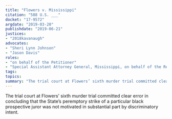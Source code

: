 ```yaml
---
title: "Flowers v. Mississippi"
citation: "588 U.S. ___"
docket: "17-9572"
argdate: "2019-03-20"
publishdate: "2019-06-21"
justices:
- "2018kavanaugh"
advocates:
- "Sheri Lynn Johnson"
- "Jason Davis"
roles:
- "on behalf of the Petitioner"
- "Special Assistant Attorney General, Mississippi, on behalf of the Respondent"
tags:
topics:
summary: "The trial court at Flowers’ sixth murder trial committed clear error in concluding that the State’s peremptory strike of a particular black prospective juror was not motivated in substantial part by discriminatory intent."
---
```

The trial court at Flowers’ sixth murder trial committed clear error in concluding that the State’s peremptory strike of a particular black prospective juror was not motivated in substantial part by discriminatory intent.